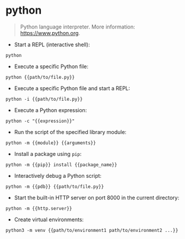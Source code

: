 # python

> Python language interpreter.
> More information: <https://www.python.org>.

- Start a REPL (interactive shell):

`python`

- Execute a specific Python file:

`python {{path/to/file.py}}`

- Execute a specific Python file and start a REPL:

`python -i {{path/to/file.py}}`

- Execute a Python expression:

`python -c "{{expression}}"`

- Run the script of the specified library module:

`python -m {{module}} {{arguments}}`

- Install a package using `pip`:

`python -m {{pip}} install {{package_name}}`

- Interactively debug a Python script:

`python -m {{pdb}} {{path/to/file.py}}`

- Start the built-in HTTP server on port 8000 in the current directory:

`python -m {{http.server}}`

- Create virtual environments:

`python3 -m venv {{path/to/environment1 path/to/environment2 ...}}`
